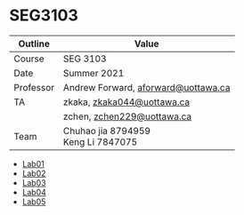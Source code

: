 # SEG3103

| Outline | Value |
| --- | --- |
| Course | SEG 3103 |
| Date | Summer 2021 |
| Professor | Andrew Forward, aforward@uottawa.ca |
| TA | zkaka, zkaka044@uottawa.ca |
|    | zchen, zchen229@uottawa.ca |
| Team | Chuhao jia 8794959<br>Keng Li 7847075 |

* [Lab01](lab01)
* [Lab02](lab02)
* [Lab03](lab03)
* [Lab04](lab04)
* [Lab05](lab05)
